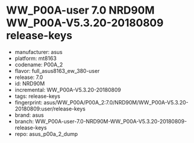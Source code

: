 # WW_P00A-user 7.0 NRD90M WW_P00A-V5.3.20-20180809 release-keys
- manufacturer: asus
- platform: mt8163
- codename: P00A_2
- flavor: full_asus8163_ew_380-user
- release: 7.0
- id: NRD90M
- incremental: WW_P00A-V5.3.20-20180809
- tags: release-keys
- fingerprint: asus/WW_P00A/P00A_2:7.0/NRD90M/WW_P00A-V5.3.20-20180809:user/release-keys
- brand: asus
- branch: WW_P00A-user-7.0-NRD90M-WW_P00A-V5.3.20-20180809-release-keys
- repo: asus_p00a_2_dump

